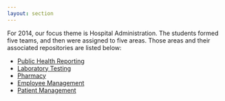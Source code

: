 ```yaml
---
layout: section
---
```

For 2014, our focus theme is Hospital Administration.  The students formed five
teams, and then were assigned to five areas.  Those areas and their associated
repositories are listed below:

- [Public Health Reporting](https://github.com/stdio-ghana/public-health-group)
- [Laboratory Testing](https://github.com/stdio-ghana/laboratory-group)
- [Pharmacy](https://github.com/stdio-ghana/pharmacy-group)
- [Employee Management](https://github.com/stdio-ghana/employee-group)
- [Patient Management](https://github.com/stdio-ghana/patient-group)
